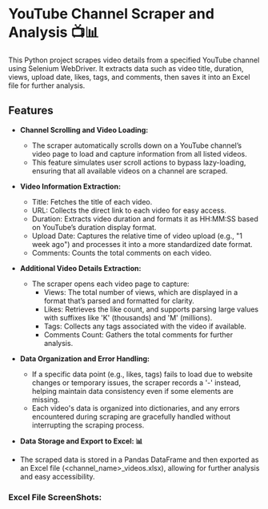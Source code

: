 # YouTube Channel Scraper and Analysis 📺📊
This Python project scrapes video details from a specified YouTube channel using Selenium WebDriver. It extracts data such as video title, duration, views, upload date, likes, tags, and comments, then saves it into an Excel file for further analysis.
## Features

- **Channel Scrolling and Video Loading:**

  - The scraper automatically scrolls down on a YouTube channel’s video page to load and capture information from all listed videos.
  - This feature simulates user scroll actions to bypass lazy-loading, ensuring that all available videos on a channel are scraped.
    
- **Video Information Extraction:**

  - Title: Fetches the title of each video.
  - URL: Collects the direct link to each video for easy access.
  - Duration: Extracts video duration and formats it as HH:MM:SS based on YouTube’s duration display format.
  - Upload Date: Captures the relative time of video upload (e.g., "1 week ago") and processes it into a more standardized date format.
  - Comments: Counts the total comments on each video.
  
- **Additional Video Details Extraction:**

  - The scraper opens each video page to capture:
    - Views: The total number of views, which are displayed in a format that’s parsed and formatted for clarity.
    - Likes: Retrieves the like count, and supports parsing large values with suffixes like 'K' (thousands) and 'M' (millions).
    - Tags: Collects any tags associated with the video if available.
    - Comments Count: Gathers the total comments for further analysis.
  
- **Data Organization and Error Handling:**

  - If a specific data point (e.g., likes, tags) fails to load due to website changes or temporary issues, the scraper records a '-' instead, helping maintain data consistency even if some elements are missing.
  - Each video's data is organized into dictionaries, and any errors encountered during scraping are gracefully handled without interrupting the scraping process.
  
-  **Data Storage and Export to Excel: 📊**
  
  - The scraped data is stored in a Pandas DataFrame and then exported as an Excel file (<channel_name>_videos.xlsx), allowing for further analysis and easy accessibility.

### Excel File ScreenShots: 
